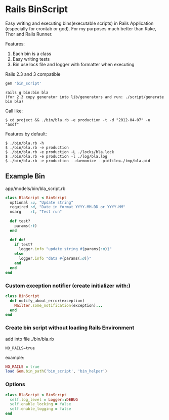Rails BinScript
===============

Easy writing and executing bins(executable scripts) in Rails Application (especially for crontab or god).
For my purposes much better than Rake, Thor and Rails Runner.

Features:

1. Each bin is a class
2. Easy writing tests
3. Bin use lock file and logger with formatter when executing
  
Rails 2.3 and 3 compatible

``` ruby
gem 'bin_script'
```

    rails g bin:bin bla
    (for 2.3 copy generator into lib/generators and run: ./script/generate bin bla)

Call like:

    $ cd project && ./bin/bla.rb -e production -t -d "2012-04-07" -u "asdf"

Features by default:

    $ ./bin/bla.rb -h
    $ ./bin/bla.rb -e production 
    $ ./bin/bla.rb -e production -L ./locks/bla.lock
    $ ./bin/bla.rb -e production -l ./log/bla.log
    $ ./bin/bla.rb -e production --daemonize --pidfile=./tmp/bla.pid



Example Bin
-----------
app/models/bin/bla_script.rb

``` ruby
class BlaScript < BinScript
  optional :u, "Update string"
  required :d, "Date in format YYYY-MM-DD or YYYY-MM"
  noarg    :t, "Test run"
  
  def test?
    params(:t)
  end

  def do!
    if test?
      logger.info "update string #{params(:u)}"        
    else  
      logger.info "data #{params(:d)}"
    end
  end
end
```

### Custom exception notifier (create initializer with:)

``` ruby
class BinScript
  def notify_about_error(exception)
    Mailter.some_notification(exception)...
  end
end
```

  
### Create bin script without loading Rails Environment
add into file ./bin/bla.rb 

    NO_RAILS=true

example:

``` ruby
NO_RAILS = true
load Gem.bin_path('bin_script', 'bin_helper')  
```


### Options

``` ruby
class BlaScript < BinScript
  self.log_level = Logger::DEBUG
  self.enable_locking = false
  self.enable_logging = false
end
```